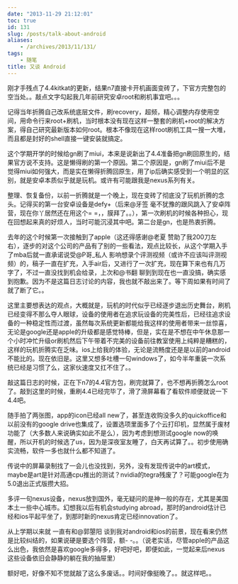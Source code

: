 ```yaml
---
date: "2013-11-29 21:12:01"
toc: true
id: 131
slug: /posts/talk-about-android
aliases:
    - /archives/2013/11/131/
tags:
    - 随笔
title: 又谈 Android
---
```



刚才手残点了4.4kitkat的更新，结果n7直接卡开机画面变砖了，下官方完整包的空当处。。敲点文字勾起我几年前研究安卓root和刷机事宜吧。。。

记得当年折腾自己改系统底层文件，刷recovery，超频，精心调整内存使用空间，用命令行来root+刷机，当时根本没有现在这样一整套的刷机+root的解决方案，得自己研究最新版本如何root。根本不像现在这样root刷机工具一搜一大堆，而且都是封好的shell直接一键安装就搞定。

这个学期开学的时候给gn刷了miui，本来是说新出了4.4准备把gn刷回原生的，结果官方说不支持。这是懒得刷的第一个原因。第二个原因是，gn刷了miui后不是觉得miui如何强大，而是实在懒得折腾回原生，用了ip后确实感受到一个明显的区别，就是安卓本质似乎就是玩机。或许有可能跟我是nexus系列有关。

整理、恢复备份，以前一折腾就是一个晚上，现在变砖了彻底没了玩机折腾的念头。记得买的第一台安卓设备是defy+（后来@牙签 毫不犹豫的跟风跳入了安卓阵营，现在你丫居然还在用这个= =，，膜拜了。。），第一次刷机的时候各种担心，现在回想起来真的好烦人，当时可能沉浸其中吧。第二台是gn，也是热衷折腾。

去年的这个时候第一次接触到了apple（这还得感谢@老夏 赞助了我200刀左右），逐步的对这个公司的产品有了别的一些看法，观点比较长，从这个学期入手了mba后就一直承诺说受@P哥_私人 影响想录个评测视频（或许不应该叫评测视频）的，稿子一直在扩充，入手air后，又进行了一次扩充，现在算下来也有几万字了，不过一直没找到机会给录，上次和@书翻 聊到到现在也一直没搞，确实感到抱歉。因为不是这篇日志讨论的内容，我也就不敲出来了。等下周如果有时间了就了断了它。。

这里主要想表达的观点，大概就是，玩机的时代似乎已经逐步退出历史舞台，刷机已经变得不那么夺人眼球，设备的使用者在追求玩设备的完美性后，已经往追求设备的一种稳定性而过渡，虽然每次系统更新都能给我这样的使用者带来一丝惊喜，无论是google还是apple的升级都是感觉特棒，但是，实在是不想在中午休息那一个小时冲忙升级or刷机然后下午带着不完美的设备前往教室使用上纯粹是糟糕的，这样的玩机折腾实在乏味。ios上给我的体验，无论是流畅度还是是以前的android不能比的。现在依旧是。这里又想多吐槽一句windows了，如今半年重装一次系统已经是习惯了么，这家伙速度又扛不住了。。

 敲这篇日志的时候，正在下n7的4.4官方包，刷完就算了，也不想再折腾怎么root了。敲到这里的时候，重刷4.4已经完毕了，滑了滑屏幕看了看软件顺便就说一下4.4吧。

随手拍了两张图，app的icon已经all new了，甚至连收购没多久的quickoffice和以前没有的google drive也集成了，设置选项里面多了个云打印机，显然属于废材功能了（大多数人来说确实如此不是么），因为考虑到想测试google now的唤醒，所以开机的时候选了us，因为是深夜室友睡了，白天再试算了。。初步使用确实流畅，软件一多也就什么都不知道了。

传说中的屏幕录制找了一会儿也没找到，另外，没有发现传说中的art模式，maybe是art是针对高通cpu推出的测试？nvidia的tegra残废了？可能google在为5.0退出正式版攒大招。

多评一句nexus设备，nexus放到国外，毫无疑问的是神一般的存在，尤其是美国本土一些中心城市。幻想我以后有机会studying abroad，那时的android估计已经和ios平起平坐了，到那时新的nexus肯定已经innovation了。

从上学期以来就 一直有和@郭曌阳 谈到我对android和ios的前景，现在看来仍然是比较纠结的，如果说硬是要选个阵营，额- -。。（说老实话，尽管apple的产品这么出色，我依然是喜欢google多得多，好吧好吧，即便如此，一觉起来后nexus这些设备依旧会静静的躺在我的抽屉里）

额好吧，好像不知不觉就敲了这么多废话。。时间好像挺晚了。。就这样吧。。 